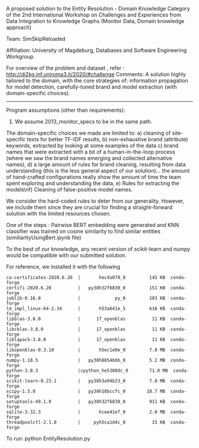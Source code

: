 A proposed solution to the Entity Resolution - Domain Knowledge Category of the 2nd International Workshop on Challenges and Experiences from Data Integration to Knowledge Graphs (Monitor Data, Domain knowledge approach)

Team: SimSkipReloaded

Affiliation: University of Magdeburg, Databases and Software Engineering Workgroup.

For overview of the problem and  dataset , refer : http://di2kg.inf.uniroma3.it/2020/#challenge
Comments:
A solution highly tailored to the domain, with the core strategies of: information propagation for model detection, carefully-tuned brand and model extraction (with domain-specific choices). 

************************************

Program assumptions (other than requirements):
1) We assume 2013_monitor_specs to be in the same path. 


The domain-specific choices we made are limited to: 
a) cleaning of site-specific texts for better TF-IDF results, 
b) non-exhaustive brand (attribute) keywords, extracted by looking at some examples of the data 
c) brand names that were extracted with a bit of a human-in-the-loop process (where we saw the brand names emerging and collected alternative names),
d) a large amount of rules for brand cleaning, resulting from data understanding (this is the less general aspect of our solution)... the amount of hand-crafted configurations really show the amount of time the team spent exploring and understanding the data, 
e) Rules for extracting the models\nf) Cleaning of false-positive model names.

We consider the hard-coded rules to deter from our generality. However, we include them since they are crucial for finding a straight-forward solution with the limited resources chosen.

One of the steps : Pairwise BERT embedding were generated and KNN classifier was trained on cosine similarity to find similar entities (similiarityUsingBert.ipynb file)

To the best of our knowledge, any recent version of scikit-learn and numpy would be compatible with our submitted solution.

For reference, we installed it with the following

    ca-certificates-2020.6.20  |       hecda079_0         145 KB  conda-forge
    certifi-2020.6.20          |   py38h32f6830_0         151 KB  conda-forge
    joblib-0.16.0              |             py_0         203 KB  conda-forge
    ld_impl_linux-64-2.34      |       h53a641e_5         616 KB  conda-forge
    libblas-3.8.0              |      17_openblas          11 KB  conda-forge
    libcblas-3.8.0             |      17_openblas          11 KB  conda-forge
    liblapack-3.8.0            |      17_openblas          11 KB  conda-forge
    libopenblas-0.3.10         |       h5ec1e0e_0         7.8 MB  conda-forge
    numpy-1.18.5               |   py38h8854b6b_0         5.2 MB  conda-forge
    python-3.8.3               |cpython_he5300dc_0        71.0 MB  conda-forge
    scikit-learn-0.23.1        |   py38h3a94b23_0         7.0 MB  conda-forge
    scipy-1.5.0                |   py38h18bccfc_0        18.7 MB  conda-forge
    setuptools-49.1.0          |   py38h32f6830_0         911 KB  conda-forge
    sqlite-3.32.3              |       hcee41ef_0         2.0 MB  conda-forge
    threadpoolctl-2.1.0        |     pyh5ca1d4c_0          15 KB  conda-forge

To run: python EntityResolution.py 
